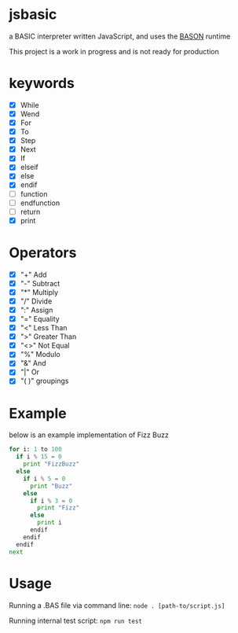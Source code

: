 # jsbasic

a BASIC interpreter written JavaScript, and uses the [BASON](https://github.com/DanFessler/bason) runtime

This project is a work in progress and is not ready for production

# keywords

* [x] While
* [x] Wend
* [x] For
* [x] To
* [x] Step
* [x] Next
* [x] If
* [x] elseif
* [x] else
* [x] endif
* [ ] function
* [ ] endfunction
* [ ] return
* [x] print

# Operators

* [x] "+" Add
* [x] "-" Subtract
* [x] "\*" Multiply
* [x] "/" Divide
* [x] ":" Assign
* [x] "=" Equality
* [x] "<" Less Than
* [x] ">" Greater Than
* [x] "<>" Not Equal
* [x] "%" Modulo
* [x] "&" And
* [x] "|" Or
* [x] "( )" groupings

# Example

below is an example implementation of Fizz Buzz

```python
for i: 1 to 100
  if i % 15 = 0
    print "FizzBuzz"
  else
    if i % 5 = 0
      print "Buzz"
    else
      if i % 3 = 0
        print "Fizz"
      else
        print i
      endif
    endif
  endif
next
```

# Usage

Running a .BAS file via command line:
`node . [path-to/script.js]`

Running internal test script:
`npm run test`
